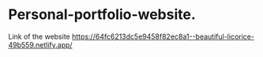 # Personal-portfolio-website.
Link of the website
https://64fc6213dc5e9458f82ec8a1--beautiful-licorice-49b559.netlify.app/

